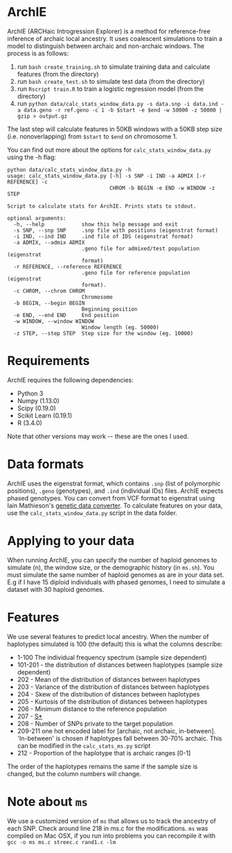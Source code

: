# ArchIE
ArchIE (ARCHaic Introgression Explorer) is a method for reference-free inference of archaic local ancestry. It uses coalescent simulations to train a model to distinguish between archaic and non-archaic windows. The process is as follows:

1. run `bash create_training.sh` to simulate training data and calculate features (from the directory)
2. run `bash create_test.sh` to simulate test data (from the directory)
3. run `Rscript train.R` to train a logistic regression model (from the directory)
4. run `python data/calc_stats_window_data.py -s data.snp -i data.ind -a data.geno -r ref.geno -c 1 -b $start -e $end -w 50000 -z 50000 | gzip > output.gz`

The last step will calculate features in 50KB windows with a 50KB step size (i.e. nonoverlapping) from `$start` to `$end` on chromosome 1.

You can find out more about the options for `calc_stats_window_data.py` using the -h flag:

    python data/calc_stats_window_data.py -h
    usage: calc_stats_window_data.py [-h] -s SNP -i IND -a ADMIX [-r REFERENCE] -c
                                     CHROM -b BEGIN -e END -w WINDOW -z STEP

    Script to calculate stats for ArchIE. Prints stats to stdout.

    optional arguments:
      -h, --help            show this help message and exit
      -s SNP, --snp SNP     .snp file with positions (eigenstrat format)
      -i IND, --ind IND     .ind file of IDS (eigenstrat format)
      -a ADMIX, --admix ADMIX
                            .geno file for admixed/test population (eigenstrat
                            format)
      -r REFERENCE, --reference REFERENCE
                            .geno file for reference population (eigenstrat
                            format).
      -c CHROM, --chrom CHROM
                            Chromosome
      -b BEGIN, --begin BEGIN
                            Beginning position
      -e END, --end END     End position
      -w WINDOW, --window WINDOW
                            Window length (eg. 50000)
      -z STEP, --step STEP  Step size for the window (eg. 10000)

# Requirements

ArchIE requires the following dependencies:

- Python 3
- Numpy (1.13.0)
- Scipy (0.19.0)
- Scikit Learn (0.19.1)
- R (3.4.0)

Note that other versions may work -- these are the ones I used.

# Data formats

ArchIE uses the eigenstrat format, which contains `.snp` (list of polymorphic positions), `.geno` (genotypes), and `.ind` (individual IDs) files. ArchIE expects phased genotypes. You can convert from VCF format to eigenstrat using Iain Mathieson's [genetic data converter](https://github.com/mathii/gdc). To calculate features on your data, use the `calc_stats_window_data.py` script in the data folder.


# Applying to your data

When running ArchIE, you can specify the number of haploid genomes to simulate (n), the window size, or the demographic history (in `ms.sh`). You must simulate the same number of haploid genomes as are in your data set. E.g if I have 15 diploid individuals with phased genomes, I need to simulate a dataset with 30 haploid genomes.  

# Features

We use several features to predict local ancestry. When the number of haplotypes simulated is 100 (the default) this is what the columns describe:

- 1-100 The individual frequency spectrum (sample size dependent)
- 101-201 - the distribution of distances between haplotypes (sample size dependent)
- 202 - Mean of the distribution of distances between haplotypes
- 203 - Variance of the distribution of distances between haplotypes
- 204 - Skew of the distribution of distances between haplotypes
- 205 - Kurtosis of the distribution of distances between haplotypes
- 206 - Minimum distance to the reference population
- 207 - [S*](https://journals.plos.org/plosgenetics/article?id=10.1371/journal.pgen.0020105)
- 208 - Number of SNPs private to the target population
- 209-211 one hot encoded label for [archaic, not archaic, in-between]. 'In-between' is chosen if haplotypes fall between 30-70% archaic. This can be modified in the `calc_stats_ms.py` script
- 212 - Proportion of the haplotype that is archaic ranges [0-1]

The order of the haplotypes remains the same if the sample size is changed, but the column numbers will change.

# Note about `ms`

We use a customized version of `ms` that allows us to track the ancestry of each SNP. Check around line 218 in ms.c for the modifications. `ms` was compiled on Mac OSX, if you run into problems you can recompile it with `gcc -o ms ms.c streec.c rand1.c -lm`

